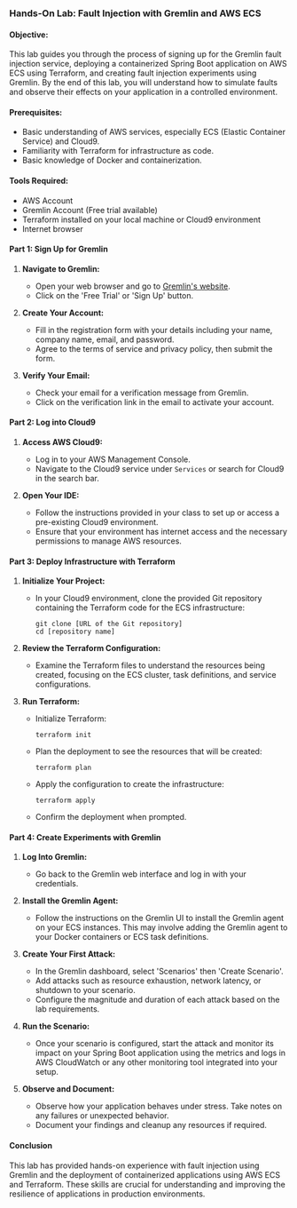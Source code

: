 ### Hands-On Lab: Fault Injection with Gremlin and AWS ECS

#### Objective:
This lab guides you through the process of signing up for the Gremlin fault injection service, deploying a containerized Spring Boot application on AWS ECS using Terraform, and creating fault injection experiments using Gremlin. By the end of this lab, you will understand how to simulate faults and observe their effects on your application in a controlled environment.

#### Prerequisites:
- Basic understanding of AWS services, especially ECS (Elastic Container Service) and Cloud9.
- Familiarity with Terraform for infrastructure as code.
- Basic knowledge of Docker and containerization.

#### Tools Required:
- AWS Account
- Gremlin Account (Free trial available)
- Terraform installed on your local machine or Cloud9 environment
- Internet browser

#### Part 1: Sign Up for Gremlin

1. **Navigate to Gremlin:**
   - Open your web browser and go to [Gremlin's website](https://www.gremlin.com/).
   - Click on the 'Free Trial' or 'Sign Up' button.

2. **Create Your Account:**
   - Fill in the registration form with your details including your name, company name, email, and password.
   - Agree to the terms of service and privacy policy, then submit the form.

3. **Verify Your Email:**
   - Check your email for a verification message from Gremlin.
   - Click on the verification link in the email to activate your account.

#### Part 2: Log into Cloud9

1. **Access AWS Cloud9:**
   - Log in to your AWS Management Console.
   - Navigate to the Cloud9 service under `Services` or search for Cloud9 in the search bar.

2. **Open Your IDE:**
   - Follow the instructions provided in your class to set up or access a pre-existing Cloud9 environment.
   - Ensure that your environment has internet access and the necessary permissions to manage AWS resources.

#### Part 3: Deploy Infrastructure with Terraform

1. **Initialize Your Project:**
   - In your Cloud9 environment, clone the provided Git repository containing the Terraform code for the ECS infrastructure:
     ```
     git clone [URL of the Git repository]
     cd [repository name]
     ```

2. **Review the Terraform Configuration:**
   - Examine the Terraform files to understand the resources being created, focusing on the ECS cluster, task definitions, and service configurations.

3. **Run Terraform:**
   - Initialize Terraform:
     ```
     terraform init
     ```
   - Plan the deployment to see the resources that will be created:
     ```
     terraform plan
     ```
   - Apply the configuration to create the infrastructure:
     ```
     terraform apply
     ```
   - Confirm the deployment when prompted.

#### Part 4: Create Experiments with Gremlin

1. **Log Into Gremlin:**
   - Go back to the Gremlin web interface and log in with your credentials.

2. **Install the Gremlin Agent:**
   - Follow the instructions on the Gremlin UI to install the Gremlin agent on your ECS instances. This may involve adding the Gremlin agent to your Docker containers or ECS task definitions.

3. **Create Your First Attack:**
   - In the Gremlin dashboard, select 'Scenarios' then 'Create Scenario'.
   - Add attacks such as resource exhaustion, network latency, or shutdown to your scenario.
   - Configure the magnitude and duration of each attack based on the lab requirements.

4. **Run the Scenario:**
   - Once your scenario is configured, start the attack and monitor its impact on your Spring Boot application using the metrics and logs in AWS CloudWatch or any other monitoring tool integrated into your setup.

5. **Observe and Document:**
   - Observe how your application behaves under stress. Take notes on any failures or unexpected behavior.
   - Document your findings and cleanup any resources if required.

#### Conclusion
This lab has provided hands-on experience with fault injection using Gremlin and the deployment of containerized applications using AWS ECS and Terraform. These skills are crucial for understanding and improving the resilience of applications in production environments.
